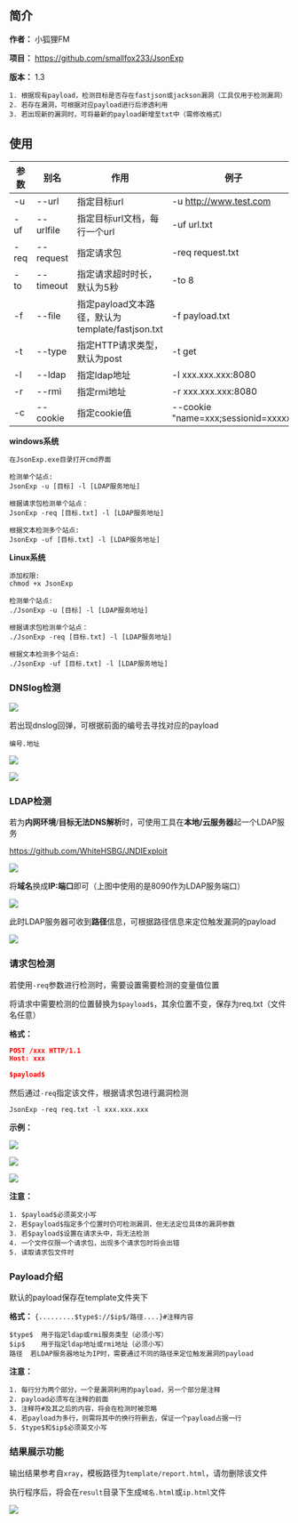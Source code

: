 ## 简介

**作者：** 小狐狸FM

**项目：** https://github.com/smallfox233/JsonExp

**版本：** 1.3

```
1. 根据现有payload，检测目标是否存在fastjson或jackson漏洞（工具仅用于检测漏洞）
2. 若存在漏洞，可根据对应payload进行后渗透利用
3. 若出现新的漏洞时，可将最新的payload新增至txt中（需修改格式）
```

## 使用

| 参数 | 别名      | 作用                                             | 例子                                |
| ---- | --------- | ------------------------------------------------ | ----------------------------------- |
| -u   | --url     | 指定目标url                                      | -u http://www.test.com              |
| -uf  | --urlfile | 指定目标url文档，每行一个url                     | -uf url.txt                         |
| -req | --request | 指定请求包                                       | -req request.txt                    |
| -to  | --timeout | 指定请求超时时长，默认为5秒                      | -to 8                               |
| -f   | --file    | 指定payload文本路径，默认为template/fastjson.txt | -f payload.txt                      |
| -t   | --type    | 指定HTTP请求类型，默认为post                     | -t get                              |
| -l   | --ldap    | 指定ldap地址                                     | -l xxx.xxx.xxx:8080                 |
| -r   | --rmi     | 指定rmi地址                                      | -r xxx.xxx.xxx:8080                 |
| -c   | --cookie  | 指定cookie值                                     | --cookie "name=xxx;sessionid=xxxxx" |

**windows系统**

```
在JsonExp.exe目录打开cmd界面

检测单个站点:
JsonExp -u [目标] -l [LDAP服务地址]

根据请求包检测单个站点：
JsonExp -req [目标.txt] -l [LDAP服务地址]

根据文本检测多个站点:
JsonExp -uf [目标.txt] -l [LDAP服务地址]
```

**Linux系统**

```
添加权限:
chmod +x JsonExp

检测单个站点:
./JsonExp -u [目标] -l [LDAP服务地址]

根据请求包检测单个站点：
./JsonExp -req [目标.txt] -l [LDAP服务地址]

根据文本检测多个站点:
./JsonExp -uf [目标.txt] -l [LDAP服务地址]
```



### DNSlog检测

![](img/1.png)

若出现dnslog回弹，可根据前面的编号去寻找对应的payload

```
编号.地址
```



![](img/2.png)

![](img/3.png)



### LDAP检测

若为**内网环境**/**目标无法DNS解析**时，可使用工具在**本地/云服务器**起一个LDAP服务

https://github.com/WhiteHSBG/JNDIExploit

![](img/4.png)

将**域名**换成**IP:端口**即可（上图中使用的是8090作为LDAP服务端口）

![](img/5.png)

此时LDAP服务器可收到**路径**信息，可根据路径信息来定位触发漏洞的payload

![](img/6.png)

### 请求包检测

若使用`-req`参数进行检测时，需要设置需要检测的变量值位置

将请求中需要检测的位置替换为`$payload$`，其余位置不变，保存为req.txt（文件名任意）

**格式：**

```json
POST /xxx HTTP/1.1
Host: xxx

$payload$
```

然后通过`-req`指定该文件，根据请求包进行漏洞检测

```
JsonExp -req req.txt -l xxx.xxx.xxx
```

**示例：**

![](img/8.png)

![](img/9.png)

![](img/10.png)

**注意：**

```
1. $payload$必须英文小写
2. 若$payload$指定多个位置时仍可检测漏洞，但无法定位具体的漏洞参数
3. 若$payload$设置在请求头中，将无法检测
4. 一个文件仅限一个请求包，出现多个请求包时将会出错
5. 读取请求包文件时
```



### Payload介绍

默认的payload保存在template文件夹下

**格式：** `{.........$type$://$ip$/路径....}#注释内容`

```
$type$	用于指定ldap或rmi服务类型（必须小写）
$ip$	用于指定ldap地址或rmi地址（必须小写）
路径	若LDAP服务器地址为IP时，需要通过不同的路径来定位触发漏洞的payload
```

**注意：**

```
1. 每行分为两个部分，一个是漏洞利用的payload，另一个部分是注释
2. payload必须写在注释的前面
3. 注释符#及其之后的内容，将会在检测时被忽略
4. 若payload为多行，则需将其中的换行符删去，保证一个payload占据一行
5. $type$和$ip$必须英文小写
```

### 结果展示功能

输出结果参考自`xray`，模板路径为`template/report.html`，请勿删除该文件

执行程序后，将会在`result`目录下生成`域名.html`或`ip.html`文件

![](img/7.png)

